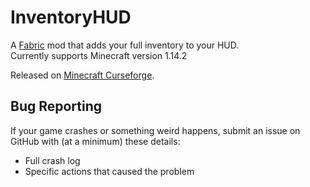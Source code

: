 # InventoryHUD

A [Fabric](fabricmc.net) mod that adds your full inventory to your HUD.<br>
Currently supports Minecraft version 1.14.2

Released on [Minecraft Curseforge](https://minecraft.curseforge.com/projects/inventoryhud).

## Bug Reporting
If your game crashes or something weird happens, submit an issue on GitHub with (at a minimum) these details:
* Full crash log
* Specific actions that caused the problem
